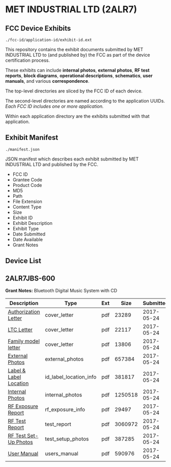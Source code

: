 # MET INDUSTRIAL LTD (2ALR7)
## FCC Device Exhibits

```
./fcc-id/application-id/exhibit-id.ext
```

This repository contains the exhibit documents submitted by MET INDUSTRIAL LTD to (and published by) the FCC as part of the device certification process.

These exhibits can include **internal photos**, **external photos**, **RF test reports**, **block diagrams**, **operational descriptions**, **schematics**, **user manuals**, and various **correspondence**.

The top-level directories are sliced by the FCC ID of each device.

The second-level directories are named according to the application UUIDs. *Each FCC ID includes one or more application.*

Within each application directory are the exhibits submitted with that application. 

## Exhibit Manifest

```
./manifest.json
```

JSON manifest which describes each exhibit submitted by MET INDUSTRIAL LTD and published by the FCC.

- FCC ID
- Grantee Code
- Product Code
- MD5
- Path
- File Extension
- Content Type
- Size
- Exhibit ID
- Exhibit Description
- Exhibit Type
- Date Submitted
- Date Available
- Grant Notes

## Device List
## 2ALR7JBS-600
**Grant Notes:** Bluetooth Digital Music System with CD

| Description | Type | Ext | Size | Submitted | Available |
| ----------- | ---- | --- | ---- | --------- | --------- |
| [Authorization Letter](2ALR7JBS-600/6e1611ff57f7003af71795ee3d7d9dc5/3401340.pdf) | cover_letter | pdf | 23289 | 2017-05-24 | 2017-05-24 |
| [LTC Letter](2ALR7JBS-600/6e1611ff57f7003af71795ee3d7d9dc5/3401341.pdf) | cover_letter | pdf | 22117 | 2017-05-24 | 2017-05-24 |
| [Family model letter](2ALR7JBS-600/6e1611ff57f7003af71795ee3d7d9dc5/3401342.pdf) | cover_letter | pdf | 13806 | 2017-05-24 | 2017-05-24 |
| [External Photos](2ALR7JBS-600/6e1611ff57f7003af71795ee3d7d9dc5/3401343.pdf) | external_photos | pdf | 657384 | 2017-05-24 | 2017-05-24 |
| [Label & Label Location](2ALR7JBS-600/6e1611ff57f7003af71795ee3d7d9dc5/3401344.pdf) | id_label_location_info | pdf | 381817 | 2017-05-24 | 2017-05-24 |
| [Internal Photos](2ALR7JBS-600/6e1611ff57f7003af71795ee3d7d9dc5/3401345.pdf) | internal_photos | pdf | 1250518 | 2017-05-24 | 2017-05-24 |
| [RF Exposure Report](2ALR7JBS-600/6e1611ff57f7003af71795ee3d7d9dc5/3401347.pdf) | rf_exposure_info | pdf | 29497 | 2017-05-24 | 2017-05-24 |
| [RF Test Report](2ALR7JBS-600/6e1611ff57f7003af71795ee3d7d9dc5/3401349.pdf) | test_report | pdf | 3060972 | 2017-05-24 | 2017-05-24 |
| [RF Test Set-Up Photos](2ALR7JBS-600/6e1611ff57f7003af71795ee3d7d9dc5/3401350.pdf) | test_setup_photos | pdf | 387285 | 2017-05-24 | 2017-05-24 |
| [User Manual](2ALR7JBS-600/6e1611ff57f7003af71795ee3d7d9dc5/3401351.pdf) | users_manual | pdf | 590976 | 2017-05-24 | 2017-05-24 |
